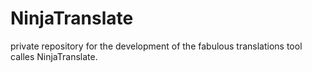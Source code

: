 # NinjaTranslate
private repository for the development of the fabulous translations tool calles NinjaTranslate.
